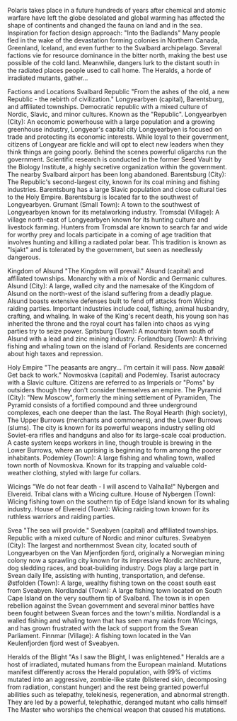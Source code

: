 Polaris takes place in a future hundreds of years after chemical and atomic warfare have left the globe desolated and global warming has affected the shape of continents and changed the fauna on land and in the sea.
Inspiration for faction design approach: "Into the Badlands"
Many people fled in the wake of the devastation forming colonies in Northern Canada, Greenland, Iceland, and even further to the Svalbard archipelago.
Several factions vie for resource dominance in the bitter north, making the best use possible of the cold land. Meanwhile, dangers lurk to the distant south in the radiated places people used to call home. The Heralds, a horde of irradiated mutants, gather...

Factions and Locations
Svalbard Republic
"From the ashes of the old, a new Republic - the rebirth of civilization."
Longyearbyen (capital), Barentsburg, and affiliated townships. Democratic republic with a mixed culture of Nordic, Slavic, and minor cultures. Known as the "Republic".
Longyearbyen (City): An economic powerhouse with a large population and a growing greenhouse industry, Longyear's capital city Longyearbyen is focused on trade and protecting its economic interests. While loyal to their government, citizens of Longyear are fickle and will opt to elect new leaders when they think things are going poorly. Behind the scenes powerful oligarchs run the government. Scientific research is conducted in the former Seed Vault by the Biology Institute, a highly secretive organization within the government. The nearby Svalbard airport has been long abandoned.
Barentsburg (City): The Republic's second-largest city, known for its coal mining and fishing industries. Barentsburg has a large Slavic population and close cultural ties to the Holy Empire. Barentsburg is located far to the southwest of Longyearbyen.
Grumant (Small Town): A town to the southwest of Longyearbyen known for its metalworking industry.
Tromsdal (Village): A village north-east of Longyearbyen known for its hunting culture and livestock farming. Hunters from Tromsdal are known to search far and wide for worthy prey and locals participate in a coming of age tradition that involves hunting and killing a radiated polar bear. This tradition is known as "Isjakt" and is tolerated by the government, but seen as needlessly dangerous.

Kingdom of Alsund
"The Kingdom will prevail." Alsund (capital) and affiliated townships. Monarchy with a mix of Nordic and Germanic cultures.
Alsund (City): A large, walled city and the namesake of the Kingdom of Alsund on the north-west of the island suffering from a deadly plague. Alsund boasts extensive defenses built to fend off attacks from Wicing raiding parties. Important industries include coal, fishing, animal husbandry, crafting, and whaling. In wake of the King's recent death, his young son has inherited the throne and the royal court has fallen into chaos as vying parties try to seize power.
Spitsburg (Town): A mountain town south of Alsund with a lead and zinc mining industry.
Forlandburg (Town): A thriving fishing and whaling town on the island of Forland. Residents are concerned about high taxes and repression.

Holy Empire
"The peasants are angry... I'm certain it will pass. Now дава́й! Get back to work." Novmoskva (capital) and Podemley. Tsarist autocracy with a Slavic culture. Citizens are referred to as Imperials or "Poms" by outsiders though they don't consider themselves an empire.
The Pyramid (City): "New Moscow", formerly the mining settlement of Pyramiden, The Pyramid consists of a fortified compound and three underground complexes, each one deeper than the last. The Royal Hearth (high society), The Upper Burrows (merchants and commoners), and the Lower Burrows (slums). The city is known for its powerful weapons industry selling old Soviet-era rifles and handguns and also for its large-scale coal production. A caste system keeps workers in line, though trouble is brewing in the Lower Burrows, where an uprising is beginning to form among the poorer inhabitants.
Podemley (Town): A large fishing and whaling town, walled town north of Novmoskva. Known for its trapping and valuable cold-weather clothing, styled with large fur collars.

Wicings
"We do not fear death - I will ascend to Valhalla!" Nybergen and Elvereid. Tribal clans with a Wicing culture.
House of Nybergen (Town): Wicing fishing town on the southern tip of Edge Island known for its whaling industry.
House of Elvereid (Town): Wicing raiding town known for its ruthless warriors and raiding parties.

Svea
"The sea will provide." Sveabyen (capital) and affiliated townships. Republic with a mixed culture of Nordic and minor cultures.
Sveabyen (City): The largest and northernmost Svean city, located south of Longyearbyen on the Van Mjenfjorden fjord, originally a Norwegian mining colony now a sprawling city known for its impressive Nordic architecture, dog sledding races, and boat-building industry. Dogs play a large part in Svean daily life, assisting with hunting, transportation, and defense.
Østfolden (Town): A large, wealthy fishing town on the coast south east from Sveabyen.
Nordlandal (Town): A large fishing town located on South Cape Island on the very southern tip of Svalbard. The town is in open rebellion against the Svean government and several minor battles have been fought between Svean forces and the town's militia. Nordlandal is a walled fishing and whaling town that has seen many raids from Wicings, and has grown frustrated with the lack of support from the Svean Parliament.
Finnmar (Village): A fishing town located in the Van Keulenfjorden fjord west of Sveabyen.

Heralds of the Blight
"As I saw the Blight, I was enlightened." Heralds are a host of irradiated, mutated humans from the European mainland. Mutations manifest differently across the Herald population, with 99% of victims mutated into an aggressive, zombie-like state (blistered skin, decomposing from radiation, constant hunger) and the rest being granted powerful abilities such as telepathy, telekinesis, regeneration, and abnormal strength. They are led by a powerful, telephathic, deranged mutant who calls himself The Master who worships the chemical weapon that caused his mutations.
